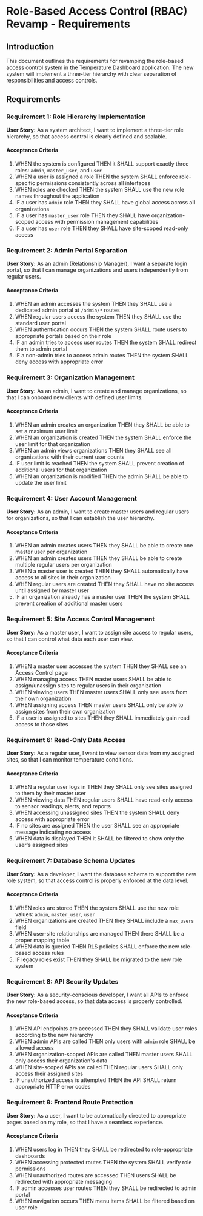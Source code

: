 # Role-Based Access Control (RBAC) Revamp - Requirements

## Introduction

This document outlines the requirements for revamping the role-based access control system in the Temperature Dashboard application. The new system will implement a three-tier hierarchy with clear separation of responsibilities and access controls.

## Requirements

### Requirement 1: Role Hierarchy Implementation

**User Story:** As a system architect, I want to implement a three-tier role hierarchy, so that access control is clearly defined and scalable.

#### Acceptance Criteria

1. WHEN the system is configured THEN it SHALL support exactly three roles: `admin`, `master_user`, and `user`
2. WHEN a user is assigned a role THEN the system SHALL enforce role-specific permissions consistently across all interfaces
3. WHEN roles are checked THEN the system SHALL use the new role names throughout the application
4. IF a user has `admin` role THEN they SHALL have global access across all organizations
5. IF a user has `master_user` role THEN they SHALL have organization-scoped access with permission management capabilities
6. IF a user has `user` role THEN they SHALL have site-scoped read-only access

### Requirement 2: Admin Portal Separation

**User Story:** As an admin (Relationship Manager), I want a separate login portal, so that I can manage organizations and users independently from regular users.

#### Acceptance Criteria

1. WHEN an admin accesses the system THEN they SHALL use a dedicated admin portal at `/admin/*` routes
2. WHEN regular users access the system THEN they SHALL use the standard user portal
3. WHEN authentication occurs THEN the system SHALL route users to appropriate portals based on their role
4. IF an admin tries to access user routes THEN the system SHALL redirect them to admin portal
5. IF a non-admin tries to access admin routes THEN the system SHALL deny access with appropriate error

### Requirement 3: Organization Management

**User Story:** As an admin, I want to create and manage organizations, so that I can onboard new clients with defined user limits.

#### Acceptance Criteria

1. WHEN an admin creates an organization THEN they SHALL be able to set a maximum user limit
2. WHEN an organization is created THEN the system SHALL enforce the user limit for that organization
3. WHEN an admin views organizations THEN they SHALL see all organizations with their current user counts
4. IF user limit is reached THEN the system SHALL prevent creation of additional users for that organization
5. WHEN an organization is modified THEN the admin SHALL be able to update the user limit

### Requirement 4: User Account Management

**User Story:** As an admin, I want to create master users and regular users for organizations, so that I can establish the user hierarchy.

#### Acceptance Criteria

1. WHEN an admin creates users THEN they SHALL be able to create one master user per organization
2. WHEN an admin creates users THEN they SHALL be able to create multiple regular users per organization
3. WHEN a master user is created THEN they SHALL automatically have access to all sites in their organization
4. WHEN regular users are created THEN they SHALL have no site access until assigned by master user
5. IF an organization already has a master user THEN the system SHALL prevent creation of additional master users

### Requirement 5: Site Access Control Management

**User Story:** As a master user, I want to assign site access to regular users, so that I can control what data each user can view.

#### Acceptance Criteria

1. WHEN a master user accesses the system THEN they SHALL see an Access Control page
2. WHEN managing access THEN master users SHALL be able to assign/unassign sites to regular users in their organization
3. WHEN viewing users THEN master users SHALL only see users from their own organization
4. WHEN assigning access THEN master users SHALL only be able to assign sites from their own organization
5. IF a user is assigned to sites THEN they SHALL immediately gain read access to those sites

### Requirement 6: Read-Only Data Access

**User Story:** As a regular user, I want to view sensor data from my assigned sites, so that I can monitor temperature conditions.

#### Acceptance Criteria

1. WHEN a regular user logs in THEN they SHALL only see sites assigned to them by their master user
2. WHEN viewing data THEN regular users SHALL have read-only access to sensor readings, alerts, and reports
3. WHEN accessing unassigned sites THEN the system SHALL deny access with appropriate error
4. IF no sites are assigned THEN the user SHALL see an appropriate message indicating no access
5. WHEN data is displayed THEN it SHALL be filtered to show only the user's assigned sites

### Requirement 7: Database Schema Updates

**User Story:** As a developer, I want the database schema to support the new role system, so that access control is properly enforced at the data level.

#### Acceptance Criteria

1. WHEN roles are stored THEN the system SHALL use the new role values: `admin`, `master_user`, `user`
2. WHEN organizations are created THEN they SHALL include a `max_users` field
3. WHEN user-site relationships are managed THEN there SHALL be a proper mapping table
4. WHEN data is queried THEN RLS policies SHALL enforce the new role-based access rules
5. IF legacy roles exist THEN they SHALL be migrated to the new role system

### Requirement 8: API Security Updates

**User Story:** As a security-conscious developer, I want all APIs to enforce the new role-based access, so that data access is properly controlled.

#### Acceptance Criteria

1. WHEN API endpoints are accessed THEN they SHALL validate user roles according to the new hierarchy
2. WHEN admin APIs are called THEN only users with `admin` role SHALL be allowed access
3. WHEN organization-scoped APIs are called THEN master users SHALL only access their organization's data
4. WHEN site-scoped APIs are called THEN regular users SHALL only access their assigned sites
5. IF unauthorized access is attempted THEN the API SHALL return appropriate HTTP error codes

### Requirement 9: Frontend Route Protection

**User Story:** As a user, I want to be automatically directed to appropriate pages based on my role, so that I have a seamless experience.

#### Acceptance Criteria

1. WHEN users log in THEN they SHALL be redirected to role-appropriate dashboards
2. WHEN accessing protected routes THEN the system SHALL verify role permissions
3. WHEN unauthorized routes are accessed THEN users SHALL be redirected with appropriate messaging
4. IF admin accesses user routes THEN they SHALL be redirected to admin portal
5. WHEN navigation occurs THEN menu items SHALL be filtered based on user role
